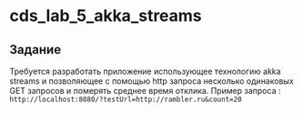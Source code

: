 # cds_lab_5_akka_streams

## Задание

Требуется разработать приложение использующее технологию akka streams и позволяющее с помощью http запроса несколько одинаковых GET запросов и померять среднее время отклика.
Пример запроса : ``http://localhost:8080/?testUrl=http://rambler.ru&count=20``